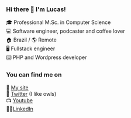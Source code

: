 ### Hi there 👋 I'm Lucas!

:mortar_board: Professional M.Sc. in Computer Science  
:computer: Software engineer, podcaster and coffee lover  
:house: Brazil / :earth_americas: Remote  
:desktop_computer: Fullstack engineer  
:keyboard: PHP and Wordpress developer  

### You can find me on
:link: [My site](https://bacciotti.com)  
:owl: [Twitter](https://twitter.com/baciotti) (I like owls)  
:tv: [Youtube](https://www.youtube.com/c/BacciottiCursosOnline)  
:man_technologist:[LinkedIn](https://www.linkedin.com/in/lucasbacciotti/)  

<!--
**bacciotti/bacciotti** is a ✨ _special_ ✨ repository because its `README.md` (this file) appears on your GitHub profile.
-->
